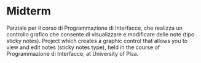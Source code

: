 # Midterm
Parziale per il corso di Programmazione di Interfacce, che realizza un controllo grafico che consente di visualizzare e modificare delle note (tipo sticky notes).
Project which creates a graphic control that allows you to view and edit notes (sticky notes type), held in the course of  Programmazione di Interfacce, at University of Pisa.
